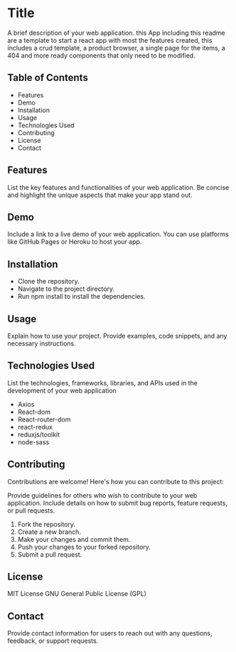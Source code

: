 # Title
A brief description of your web application.
this App including this readme are a template to start a react app with most the features created, this includes a crud template, a product browser, a single page for the items, a 404 and more ready components that only need to be modified. 

## Table of Contents
- Features
- Demo
- Installation
- Usage
- Technologies Used
- Contributing
- License
- Contact
## Features
List the key features and functionalities of your web application. Be concise and highlight the unique aspects that make your app stand out.
## Demo
Include a link to a live demo of your web application. You can use platforms like GitHub Pages or Heroku to host your app.

## Installation
- Clone the repository.
- Navigate to the project directory.
- Run npm install to install the dependencies.
## Usage
Explain how to use your project. Provide examples, code snippets, and any necessary instructions.

## Technologies Used
List the technologies, frameworks, libraries, and APIs used in the development of your web application

- Axios
- React-dom
- React-router-dom
- react-redux
- reduxjs/toolkit
- node-sass

## Contributing
Contributions are welcome! Here's how you can contribute to this project:

Provide guidelines for others who wish to contribute to your web application. Include details on how to submit bug reports, feature requests, or pull requests.

1. Fork the repository.
2. Create a new branch.
3. Make your changes and commit them.
4. Push your changes to your forked repository.
5. Submit a pull request.
## License
 MIT License
 GNU General Public License (GPL)

 ## Contact
Provide contact information for users to reach out with any questions, feedback, or support requests.